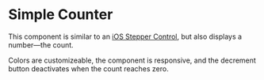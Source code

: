 # Simple Counter

This component is similar to an [iOS Stepper Control](https://developer.apple.com/design/human-interface-guidelines/ios/controls/steppers/), but also displays a number—the count.

Colors are customizeable, the component is responsive, and the decrement button deactivates when the count reaches zero.
